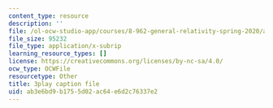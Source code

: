 ```yaml
---
content_type: resource
description: ''
file: /ol-ocw-studio-app/courses/8-962-general-relativity-spring-2020/ab3e6bd9b1755d02ac64e6d2c76337e2_p_10lgn2BiI.vtt
file_size: 95232
file_type: application/x-subrip
learning_resource_types: []
license: https://creativecommons.org/licenses/by-nc-sa/4.0/
ocw_type: OCWFile
resourcetype: Other
title: 3play caption file
uid: ab3e6bd9-b175-5d02-ac64-e6d2c76337e2
---
```


